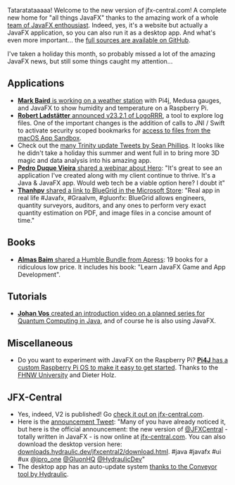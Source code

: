 Tataratataaaaa! Welcome to the new version of jfx-central.com! A complete new home for "all things JavaFX" thanks to the amazing work of a whole [team of JavaFX enthousiast](https://www.jfx-central.com/team). Indeed, yes, it's a website but actually a JavaFX application, so you can also run it as a desktop app. And what's even more important... the [full sources are available on GitHub](https://github.com/dlemmermann/jfxcentral2).

I've taken a holiday this month, so probably missed a lot of the amazing JavaFX news, but still some things caught my attention...

## Applications

* [**Mark Baird** is working on a weather station](https://github.com/mbcoder/weather-station) with Pi4j, Medusa gauges, and JavaFX to show humidity and temperature on a Raspberry Pi.
* [**Robert Ladstätter** announced v23.2.1 of LogoRRR](https://github.com/rladstaetter/LogoRRR/releases/tag/23.2.1), a tool to explore log files. One of the important changes is the addition of calls to JNI / Swift to activate security scoped bookmarks for [access to files from the macOS App Sandbox](https://developer.apple.com/documentation/security/app_sandbox/accessing_files_from_the_macos_app_sandbox).
* Check out the [many Trinity update Tweets by Sean Phillips](https://twitter.com/search?q=%40seanmiphillips%20trinity&src=typed_query&f=live). It looks like he didn't take a holiday this summer and went full in to bring more 3D magic and data analysis into his amazing app.
* [**Pedro Duque Vieira** shared a webinar about Hero](https://twitter.com/P_Duke/status/1692525012446572670?s=20): "It's great to see an application I've created along with my client continue to thrive. It's a Java & JavaFX app. Would web tech be a viable option here? I doubt it"
* [**Thanhpv** shared a link to BlueGrid in the Microsoft Store](https://twitter.com/realThanhpv/status/1689464542181400578?s=20): "Real app in real life #Javafx, #Graalvm, #gluonfx: BlueGrid allows engineers, quantity surveyors, auditors, and any ones to perform very exact quantity estimation on PDF, and image files in a concise amount of time."

## Books

* [**Almas Baim** shared a Humble Bundle from Apress](https://twitter.com/AlmasBaim/status/1694403771772588213): 19 books for a ridiculous low price. It includes his book: "Learn JavaFX Game and App Development".

## Tutorials

* [**Johan Vos** created an introduction video on a planned series for Quantum Computing in Java](https://mastodon.social/@johanvos/110886627253715612), and of course he is also using JavaFX.

## Miscellaneous

* Do you want to experiment with JavaFX on the Raspberry Pi? [**Pi4J** has a custom Raspberry Pi OS to make it easy to get started](https://foojay.social/@pi4j/110808004449229039). Thanks to the [FHNW University](https://www.fhnw.ch) and Dieter Holz.

## JFX-Central

* Yes, indeed, V2 is published! Go [check it out on jfx-central.com](https://www.jfx-central.com/).
* Here is the [announcement Tweet](https://twitter.com/jfxcentral/status/1692509973933105392): "Many of you have already noticed it, but here is the official announcement: the new version of [@JFXCentral](https://twitter.com/jfxcentral) - totally written in JavaFX - is now online at [jfx-central.com](http://jfx-central.com). You can also download the desktop version here: [downloads.hydraulic.dev/jfxcentral2/download.html](https://downloads.hydraulic.dev/jfxcentral2/download.html). #java #javafx #ui #ux [@jpro_one](https://twitter.com/jpro_one) [@GluonHQ](https://twitter.com/GluonHQ) [@HydraulicDev](https://twitter.com/HydraulicDev)"
* The desktop app has an auto-update system [thanks to the Conveyor tool by Hydraulic](https://twitter.com/dlemmermann/status/1693738821739790659).
